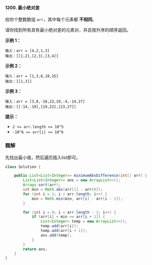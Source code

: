 #### 1200. 最小绝对差

给你个整数数组 `arr`，其中每个元素都 **不相同**。

请你找到所有具有最小绝对差的元素对，并且按升序的顺序返回。

**示例 1：**

```shell
输入：arr = [4,2,1,3]
输出：[[1,2],[2,3],[3,4]]
```

**示例 2：**

```shell
输入：arr = [1,3,6,10,15]
输出：[[1,3]]
```

**示例 3：**

```shell
输入：arr = [3,8,-10,23,19,-4,-14,27]
输出：[[-14,-10],[19,23],[23,27]]
```

**提示：**

- `2 <= arr.length <= 10^5`
- `-10^6 <= arr[i] <= 10^6`

### 题解

先找出最小值，然后遍历插入list即可。

```java
class Solution {

    public List<List<Integer>> minimumAbsDifference(int[] arr) {
        List<List<Integer>> ans = new ArrayList<>();
        Arrays.sort(arr);
        int min = Math.abs(arr[1] - arr[0]);
        for (int i = 1; i < arr.length; i++) {
            min = Math.min(min, arr[i] - arr[i - 1]);
        }

        for (int i = 0; i < arr.length - 1; i++) {
            if (arr[i] + min == arr[i + 1]) {
                List<Integer> temp = new ArrayList<>();
                temp.add(arr[i]);
                temp.add(arr[i + 1]);
                ans.add(temp);
            }
        }
        return ans;
    }
}
```

